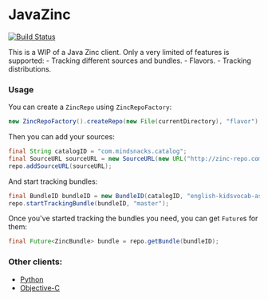 JavaZinc
========

[![Build Status](https://travis-ci.org/mindsnacks/JavaZinc.png)](https://travis-ci.org/mindsnacks/JavaZinc)

This is a WIP of a Java Zinc client.
Only a very limited of features is supported:
    - Tracking different sources and bundles.
    - Flavors.
    - Tracking distributions.

### Usage
You can create a ```ZincRepo``` using ```ZincRepoFactory```:
```java
new ZincRepoFactory().createRepo(new File(currentDirectory), "flavor");
```

Then you can add your sources:
```java
final String catalogID = "com.mindsnacks.catalog";
final SourceURL sourceURL = new SourceURL(new URL("http://zinc-repo.com/"), catalogID);
repo.addSourceURL(sourceURL);
```

And start tracking bundles:
```java
final BundleID bundleID = new BundleID(catalogID, "english-kidsvocab-astronomy");
repo.startTrackingBundle(bundleID, "master");
```

Once you've started tracking the bundles you need, you can get ```Future```s for them:
```java
final Future<ZincBundle> bundle = repo.getBundle(bundleID);
```

### Other clients:
  - [Python](https://github.com/mindsnacks/Zinc)
  - [Objective-C](https://github.com/mindsnacks/Zinc-ObjC/)

